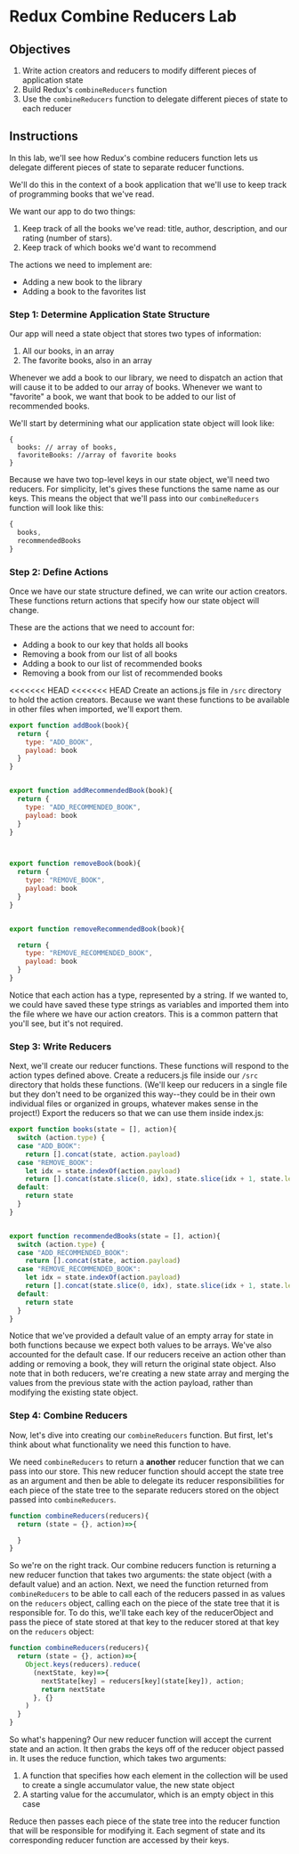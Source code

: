 # Redux Combine Reducers Lab

## Objectives

1. Write action creators and reducers to modify different pieces of application state
2. Build Redux's `combineReducers` function
3. Use the `combineReducers` function to delegate different pieces of state to each reducer

## Instructions

In this lab, we'll see how Redux's combine reducers function lets us delegate different pieces of state to separate reducer functions.

We'll do this in the context of a book application that we'll use to keep track of programming books that we've read.

We want our app to do two things:
1. Keep track of all the books we've read: title, author, description, and our rating (number of stars).
2. Keep track of which books we'd want to recommend


The actions we need to implement are:

+ Adding a new book to the library
+ Adding a book to the favorites list

### Step 1: Determine Application State Structure

Our app will need a state object that stores two types of information:

1. All our books, in an array
2. The favorite books, also in an array

Whenever we add a book to our library, we need to dispatch an action that will cause it to be added to our array of books. Whenever we want to "favorite" a book, we want that book to be added to our list of recommended books.

We'll start by determining what our application state object will look like:

```
{
  books: // array of books,
  favoriteBooks: //array of favorite books
}
```

Because we have two top-level keys in our state object, we'll need two reducers. For simplicity, let's gives these functions the same name as our keys. This means the object that we'll pass into our `combineReducers` function will look like this:

```javascript
{
  books,
  recommendedBooks
}
```


### Step 2: Define Actions

Once we have our state structure defined, we can write our action creators. These functions return actions that specify how our state object will change.

These are the actions that we need to account for:
+ Adding a book to our key that holds all books
+ Removing a book from our list of all books
+ Adding a book to our list of recommended books
+ Removing a book from our list of recommended books

<<<<<<< HEAD
<<<<<<< HEAD
Create an actions.js file in `/src` directory to hold the action creators. Because we want these functions to be available in other files when imported, we'll export them.

```javascript
export function addBook(book){
  return {
    type: "ADD_BOOK",
    payload: book
  }
}


export function addRecommendedBook(book){
  return {
    type: "ADD_RECOMMENDED_BOOK",
    payload: book
  }
}



export function removeBook(book){
  return {
    type: "REMOVE_BOOK",
    payload: book
  }
}


export function removeRecommendedBook(book){

  return {
    type: "REMOVE_RECOMMENDED_BOOK",
    payload: book
  }
}

```

Notice that each action has a type, represented by a string. If we wanted to, we could have saved these type strings as variables and imported them into the file where we have our action creators. This is a common pattern that you'll see, but it's not required.

### Step 3: Write Reducers

Next, we'll create our reducer functions. These functions will respond to the action types defined above. Create a reducers.js file inside our `/src` directory that holds these functions. (We'll keep our reducers in a single file but they don't need to be organized this way--they could be in their own individual files or organized in groups, whatever makes sense in the project!) Export the reducers so that we can use them inside index.js:


```javascript
export function books(state = [], action){
  switch (action.type) {
  case "ADD_BOOK":
    return [].concat(state, action.payload)
  case "REMOVE_BOOK":
    let idx = state.indexOf(action.payload)
    return [].concat(state.slice(0, idx), state.slice(idx + 1, state.length))
  default:
    return state
  }
}


export function recommendedBooks(state = [], action){
  switch (action.type) {
  case "ADD_RECOMMENDED_BOOK":
    return [].concat(state, action.payload)
  case "REMOVE_RECOMMENDED_BOOK":
    let idx = state.indexOf(action.payload)
    return [].concat(state.slice(0, idx), state.slice(idx + 1, state.length))
  default:
    return state
  }
}
```

Notice that we've provided a default value of an empty array for state in both functions because we expect both values to be arrays. We've also accounted for the default case. If our reducers receive an action other than adding or removing a book, they will return the original state object. Also note that in both reducers, we're creating a new state array and merging the values from the previous state with the action payload, rather than modifying the existing state object.


### Step 4: Combine Reducers

Now, let's dive into creating our `combineReducers` function. But first, let's think about what functionality we need this function to have.


We need `combineReducers` to return a **another** reducer function that we can pass into our store. This new reducer function should accept the state tree as an argument and then be able to delegate its reducer responsibilities for each piece of the state tree to the separate reducers stored on the object passed into `combineReducers`.

```javascript
function combineReducers(reducers){
  return (state = {}, action)=>{

  }
}
```

So we're on the right track. Our combine reducers function is returning a new reducer function that takes two arguments: the state object (with a default value) and an action. Next, we need the function returned from `combineReducers` to be able to call each of the reducers passed in as values on the `reducers` object, calling each on the piece of the state tree that it is responsible for. To do this, we'll take each key of the reducerObject and pass the piece of state stored at that key to the reducer stored at that key on the `reducers` object:


```javascript
function combineReducers(reducers){
  return (state = {}, action)=>{
    Object.keys(reducers).reduce(
      (nextState, key)=>{
        nextState[key] = reducers[key](state[key]), action;
        return nextState
      }, {}
    )
  }
}

```

So what's happening? Our new reducer function will accept the current state and an action. It then grabs the keys off of the reducer object passed in. It uses the reduce function, which takes two arguments:
1. A function that specifies how each element in the collection will be used to create a single accumulator value, the new state object
2. A starting value for the accumulator, which is an empty object in this case

Reduce then passes each piece of the state tree into the reducer function that will be responsible for modifying it. Each segment of state and its corresponding reducer function are accessed by their keys.
